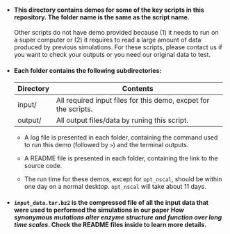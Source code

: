 - #### This directory contains demos for some of the key scripts in this repository. The folder name is the same as the script name. 
    Other scripts do not have demo provided because (1) it needs to run on a super computer or (2) it requires to read a large amount of data produced by previous simulations. For these scripts, please contact us if you want to check your outputs or you need our original data to test.
- #### Each folder contains the following subdirectories:

    | Directory | Contents |
    | ------ | ------ |
    | input/ | All required input files for this demo, excpet for the scripts. |
    | output/ | All output files/data by runing this script. |

    - A log file is presented in each folder, containing the command used to run this demo (followed by `>`) and the terminal outputs.

    - A README file is presented in each folder, containing the link to the source code.

    - The run time for these demos, except for `opt_nscal`, should be within one day on a normal desktop. `opt_nscal` will take about 11 days.

- #### `input_data.tar.bz2` is the compressed file of all the input data that were used to performed the simulations in our paper *How synonymous mutations alter enzyme structure and function over long time scales*. Check the README files inside to learn more details.

